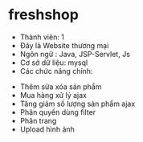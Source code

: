 # freshshop
- Thành viên: 1
- Đây là Website thương mại
- Ngôn ngữ : Java, JSP-Servlet, Js
- Cơ sở dữ liệu: mysql
- Các chức năng chính:
+ Thêm sửa xóa sản phẩm
+ Mua hàng xử lý ajax
+ Tăng giảm số lượng sản phẩm ajax
+ Phân quyền dùng filter
+ Phân trang
+ Upload hình ảnh
